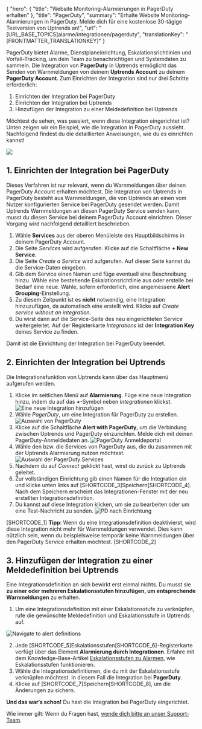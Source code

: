 {
  "hero": {
    "title": "Website Monitoring-Alarmierungen in PagerDuty erhalten"
  },
  "title": "PagerDuty",
  "summary": "Erhalte Website Monitoring-Alarmierungen in PagerDuty. Melde dich für eine kostenlose 30-tägige Testversion von Uptrends an!",
  "url": "[URL_BASE_TOPICS]alarme/integrationen/pagerduty",
  "translationKey": "[FRONTMATTER_TRANSLATIONKEY]"
}

PagerDuty bietet Alarme, Dienstplaneinrichtung, Eskalationsrichtlinien und Vorfall-Tracking, um dein Team zu benachrichtigen und Systemdaten zu sammeln. Die Integration von **PagerDuty** in Uptrends ermöglicht das Senden von Warnmeldungen von deinem **Uptrends Account** zu deinem **PagerDuty Account**. Zum Einrichten der Integration sind nur drei Schritte erforderlich:

1.  Einrichten der Integration bei PagerDuty
2.  Einrichten der Integration bei Uptrends
3.  Hinzufügen der Integration zu einer Meldedefinition bei Uptrends

Möchtest du sehen, was passiert, wenn diese Integration eingerichtet ist? Unten zeigen wir ein Beispiel, wie die Integration in PagerDuty aussieht. Nachfolgend findest du die detaillierten Anweisungen, wie du es einrichten kannst!

![]([LINK_URL_1])

## 1. Einrichten der Integration bei PagerDuty

Dieses Verfahren ist nur relevant, wenn du Warnmeldungen über deinen PagerDuty Account erhalten möchtest. Die Integration von Uptrends in PagerDuty besteht aus Warnmeldungen, die von Uptrends an einen vom Nutzer konfigurierten Service bei PagerDuty gesendet werden. Damit Uptrends Warnmeldungen an diesen PagerDuty Service senden kann, musst du diesen Service bei deinem PagerDuty Account einrichten. Dieser Vorgang wird nachfolgend detailliert beschrieben.

1.  Wähle **Services** aus der oberen Menüleiste des Hauptbildschirms in deinem PagerDuty Account.
2.  Die Seite *Services* wird aufgerufen. Klicke auf die Schaltfläche **+ New Service**.
3.  Die Seite *Create a Service* wird aufgerufen. Auf dieser Seite kannst du die Service-Daten eingeben.
4.  Gib dem Service einen Namen und füge eventuell eine Beschreibung hinzu. Wähle eine bestehende Eskalationsrichtlinie aus oder erstelle bei Bedarf eine neue. Wähle, sofern erforderlich, eine angemessene **Alert Grouping**-Einstellung.
5. Zu diesem Zeitpunkt ist es **nicht** notwendig, eine Integration hinzuzufügen, da automatisch eine erstellt wird. Klicke auf *Create service without an integration*.
6.  Du wirst dann auf die Service-Seite des neu eingerichteten Service weitergeleitet. Auf der Registerkarte *Integrations* ist der **Integration Key** deines Service zu finden.

Damit ist die Einrichtung der Integration bei PagerDuty beendet.

## 2. Einrichten der Integration bei Uptrends

Die Integrationsfunktion von Uptrends kann über das Hauptmenü aufgerufen werden.

1.  Klicke im seitlichen Menü auf **Alarmierung**. Füge eine neue Integration hinzu, indem du auf das **+**-Symbol neben *Integrationen* klickst. ![Eine neue Integration hinzufügen]([LINK_URL_2])
2.  Wähle *PagerDuty*, um eine Integration für PagerDuty zu erstellen. ![Auswahl von PagerDuty]([LINK_URL_3])
3.  Klicke auf die Schaltfläche **Alert with PagerDuty**, um die Verbindung zwischen Uptrends und PagerDuty einzurichten. Melde dich mit deinen PagerDuty-Anmeldedaten an. ![PagerDuty Anmeldeportal]([LINK_URL_4])
4. Wähle den bzw. die Services von PagerDuty aus, die du zusammen mit der Uptrends Alarmierung nutzen möchtest.
![Auswahl der PagerDuty Services]([LINK_URL_5])
5.  Nachdem du auf *Connect* geklickt hast, wirst du zurück zu Uptrends geleitet.
6.  Zur vollständigen Einrichtung gib einen Namen für die Integration ein und klicke unten links auf [SHORTCODE_3]Speichern[SHORTCODE_4]. Nach dem Speichern erscheint das Integrationen-Fenster mit der neu erstellten Integrationsdefinition.
7.  Du kannst auf diese Integration klicken, um sie zu bearbeiten oder um eine Test-Nachricht zu senden.
![PD nach Einrichtung]([LINK_URL_6])

[SHORTCODE_1]
**Tipp**: Wenn du eine Integrationsdefinition deaktivierst, wird diese Integration nicht mehr für Warnmeldungen verwendet. Dies kann nützlich sein, wenn du beispielsweise temporär keine Warnmeldungen über den PagerDuty Service erhalten möchtest.
[SHORTCODE_2]

## 3. Hinzufügen der Integration zu einer Meldedefinition bei Uptrends

Eine Integrationsdefinition an sich bewirkt erst einmal nichts. Du musst sie **zu einer oder mehreren Eskalationsstufen hinzufügen, um entsprechende Warnmeldungen** zu erhalten.

1.  Um eine Integrationsdefinition mit einer Eskalationsstufe zu verknüpfen, rufe die gewünschte Meldedefinition und Eskalationsstufe in Uptrends auf.

 ![Navigate to alert definitions]([LINK_URL_7])

2.  Jede [SHORTCODE_5]Eskalationsstufen[SHORTCODE_6]-Registerkarte verfügt über das Element **Alarmierung durch Integrationen**. Erfahre mit dem Knowledge-Base-Artikel [Eskalationsstufen zu Alarmen]([LINK_URL_8]), wie Eskalationsstufen funktionieren.
3. Wähle die Integrationsdefinitionen, die du mit der Eskalationsstufe verknüpfen möchtest. In diesem Fall die Integration bei **PagerDuty**.
4.  Klicke auf [SHORTCODE_7]Speichern[SHORTCODE_8], um die Änderungen zu sichern.

**Und das war‘s schon!** Du hast die Integration bei PagerDuty eingerichtet.

Wie immer gilt: Wenn du Fragen hast, [wende dich bitte an unser Support-Team]([LINK_URL_9]).
